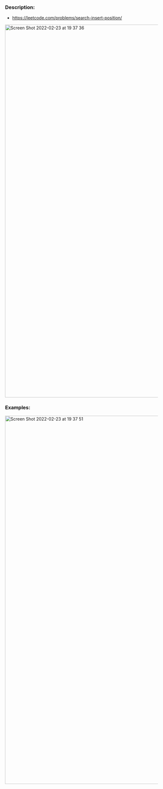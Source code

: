 ### Description:
- https://leetcode.com/problems/search-insert-position/
<img width="1224" alt="Screen Shot 2022-02-23 at 19 37 36" src="https://user-images.githubusercontent.com/49216429/155434710-c9205c92-bb55-499a-bb02-9bf87ec2392b.png">

### Examples:
<img width="1209" alt="Screen Shot 2022-02-23 at 19 37 51" src="https://user-images.githubusercontent.com/49216429/155434730-5b651bff-c64c-45eb-b4dc-6ff41b1121d0.png">
